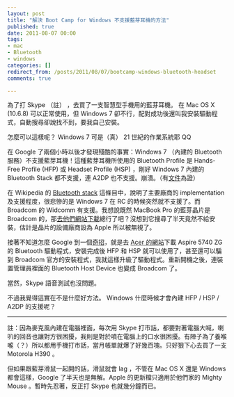 ```yaml
---
layout: post
title: "解決 Boot Camp for Windows 不支援藍芽耳機的方法"
published: true
date: 2011-08-07 00:00
tags:
- mac
- Bluetooth
- windows
categories: []
redirect_from: /posts/2011/08/07/bootcamp-windows-bluetooth-headset
comments: true

---
```


為了打 Skype （註） ，去買了一支智慧型手機用的藍芽耳機。 在 Mac OS X (10.6.8) 可以正常使用，但 Windows 7 卻不行，配對成功後還叫我安裝驅動程式，自動搜尋卻說找不到，要我自己安裝。

怎麼可以這樣呢？ Windows 7 可是（真） 21 世紀的作業系統耶 QQ

在 Google 了兩個小時以後才發現殘酷的事實：Windows 7 （內建的 Bluetooth 服務）不支援藍芽耳機！這種藍芽耳機所使用的 Bluetooth Profile 是 Hands-Free Profile (HFP) 或 Headset Profile (HSP) ，剛好 Windows 7 內建的 Bluetooth Stack 都不支援，連 A2DP 也不支援。崩潰。（有<a title="Bluetooth Wireless Technology FAQ - 2010" href="http://msdn.microsoft.com/en-us/windows/hardware/gg487349" target="_blank">文件</a>為證）

<!--more-->

在 Wikipedia 的 <a href="http://en.wikipedia.org/wiki/Bluetooth_stack" target="_blank">Bluetooth stack</a> 這條目中，說明了主要廠商的 implementation 及支援程度，很悲慘的是 Windows 7 在 RC 的時候突然就不支援了。而 Broadcom 的 Widcomm 有支援。我想說既然 MacBook Pro 的藍芽晶片是 Broadcom 的，那<a href="http://www.broadcom.com/support/bluetooth/update.php" target="_blank">去他們網站下載</a>總行了吧？沒想到它搜尋了半天竟然不給安裝，估計是晶片的設備廠商設為 Apple 所以被無視了。

接著不知道怎麼 Google 到一個<a href="http://superuser.com/questions/212579/broadcom-bluetooth-driver-for-windows-7-on-macbook-pro" target="_blank">奇招</a>，就是去 <a href="http://www.acer.com.tw/ac/zh/TW/content/drivers" target="_blank">Acer 的網站</a>下載 Aspire 5740 ZG 的 Bluetooth 驅動程式，安裝完成後 HFP 和 HSP 就可以使用了，甚至還可以騙到 Broadcom 官方的安裝程式，我就這樣升級了驅動程式。重新開機之後，連裝置管理員裡面的 Bluetooth Host Device 也變成 Broadcom 了。

當然，Skype 語音測試也沒問題。

不過我覺得這實在不是什麼好方法。 Windows 什麼時候才會內建 HFP / HSP / A2DP 的支援呢？

---

註：因為麥克風內建在電腦裡面，每次用 Skype 打市話，都要對著電腦大喊，喇叭的回音也讓對方很困擾，我則是對於噴在電腦上的口水很困擾。有陣子為了養喉嚨（？）所以都用手機打市話，當月帳單就爆了好幾百塊。只好狠下心去買了一支 Motorola H390 。

但如果跟藍芽滑鼠一起開的話，滑鼠就會 lag ，不管在 Mac OS X 還是 Windows 都會這樣，Google 了半天也是無解。Apple 的更新檔只適用於他們家的 Mighty Mouse 。暫時先忍著，反正打 Skype 也就幾分鐘而已。
